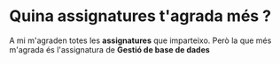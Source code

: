 #  Quina assignatures t'agrada més ?

A mi m'agraden totes les **assignatures** que imparteixo. Però la que més m'agrada és l'assignatura de **Gestió de base de dades**
